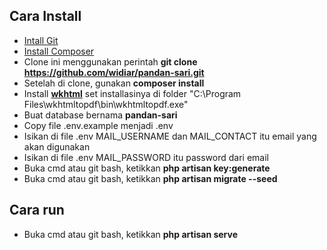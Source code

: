 ## Cara Install

- [Intall Git](https://git-scm.com/downloads)
- [Install Composer](https://getcomposer.org/download/)
- Clone ini menggunakan perintah **git clone https://github.com/widiar/pandan-sari.git**
- Setelah di clone, gunakan **composer install**
- Install **[wkhtml](https://wkhtmltopdf.org/downloads.html)** set installasinya di folder "C:\Program Files\wkhtmltopdf\bin\wkhtmltopdf.exe"
- Buat database bernama **pandan-sari**
- Copy file .env.example menjadi .env
- Isikan di file .env MAIL_USERNAME dan MAIL_CONTACT itu email yang akan digunakan
- Isikan di file .env MAIL_PASSWORD itu password dari email
- Buka cmd atau git bash, ketikkan **php artisan key:generate**
- Buka cmd atau git bash, ketikkan **php artisan migrate --seed**

## Cara run
- Buka cmd atau git bash, ketikkan **php artisan serve**
